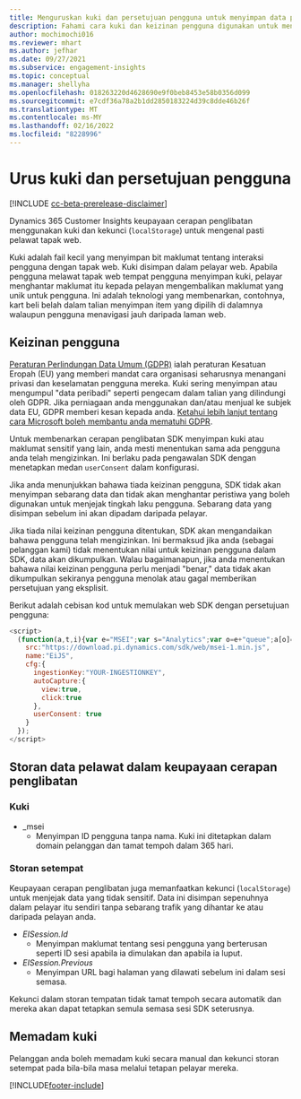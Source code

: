 ```yaml
---
title: Menguruskan kuki dan persetujuan pengguna untuk menyimpan data pengguna dalam Dynamics 365 Customer Insights
description: Fahami cara kuki dan keizinan pengguna digunakan untuk mengenal pasti pelawat tapak web.
author: mochimochi016
ms.reviewer: mhart
ms.author: jefhar
ms.date: 09/27/2021
ms.subservice: engagement-insights
ms.topic: conceptual
ms.manager: shellyha
ms.openlocfilehash: 018263220d4628690e9f0beb8453e58b0356d099
ms.sourcegitcommit: e7cdf36a78a2b1dd2850183224d39c8dde46b26f
ms.translationtype: MT
ms.contentlocale: ms-MY
ms.lasthandoff: 02/16/2022
ms.locfileid: "8228996"
---
```

# <a name="manage-cookies-and-user-consent"></a>Urus kuki dan persetujuan pengguna

[!INCLUDE [cc-beta-prerelease-disclaimer](includes/cc-beta-prerelease-disclaimer.md)]

Dynamics 365 Customer Insights keupayaan cerapan penglibatan menggunakan kuki dan kekunci (`localStorage`) untuk mengenal pasti pelawat tapak web.

Kuki adalah fail kecil yang menyimpan bit maklumat tentang interaksi pengguna dengan tapak web. Kuki disimpan dalam pelayar web. Apabila pengguna melawat tapak web tempat pengguna menyimpan kuki, pelayar menghantar maklumat itu kepada pelayan mengembalikan maklumat yang unik untuk pengguna. Ini adalah teknologi yang membenarkan, contohnya, kart beli belah dalam talian menyimpan item yang dipilih di dalamnya walaupun pengguna menavigasi jauh daripada laman web.

## <a name="user-consent"></a>Keizinan pengguna

[Peraturan Perlindungan Data Umum (GDPR)](/dynamics365/get-started/gdpr/) ialah peraturan Kesatuan Eropah (EU) yang memberi mandat cara organisasi seharusnya menangani privasi dan keselamatan pengguna mereka. Kuki sering menyimpan atau mengumpul "data peribadi" seperti pengecam dalam talian yang dilindungi oleh GDPR. Jika perniagaan anda menggunakan dan/atau menjual ke subjek data EU, GDPR memberi kesan kepada anda. [Ketahui lebih lanjut tentang cara Microsoft boleh membantu anda mematuhi GDPR](https://www.microsoft.com/trust-center/privacy/gdpr-faqs).

Untuk membenarkan cerapan penglibatan SDK menyimpan kuki atau maklumat sensitif yang lain, anda mesti menentukan sama ada pengguna anda telah mengizinkan. Ini berlaku pada pengawalan SDK dengan menetapkan medan `userConsent` dalam konfigurasi.

Jika anda menunjukkan bahawa tiada keizinan pengguna, SDK tidak akan menyimpan sebarang data dan tidak akan menghantar peristiwa yang boleh digunakan untuk menjejak tingkah laku pengguna. Sebarang data yang disimpan sebelum ini akan dipadam daripada pelayar.

Jika tiada nilai keizinan pengguna ditentukan, SDK akan mengandaikan bahawa pengguna telah mengizinkan. Ini bermaksud jika anda (sebagai pelanggan kami) tidak menentukan nilai untuk keizinan pengguna dalam SDK, data akan dikumpulkan. Walau bagaimanapun, jika anda menentukan bahawa nilai keizinan pengguna perlu menjadi "benar," data tidak akan dikumpulkan sekiranya pengguna menolak atau gagal memberikan persetujuan yang eksplisit.

Berikut adalah cebisan kod untuk memulakan web SDK dengan persetujuan pengguna:
```js
<script>
  (function(a,t,i){var e="MSEI";var s="Analytics";var o=e+"queue";a[o]=a[o]||[];var r=a[e]||function(n){var t={};t[s]={};function e(e){while(e.length){var r=e.pop();t[s][r]=function(e){return function(){a[o].push([e,n,arguments])}}(r)}}var r="track";var i="set";e([r+"Event",r+"View",r+"Action",i+"Property",i+"User","initialize","teardown"]);return t}(i.name);var n=i.name;if(!a[e]){a[n]=r[s];a[o].push(["new",n]);setTimeout(function(){var e="script";var r=t.createElement(e);r.async=1;r.src=i.src;var n=t.getElementsByTagName(e)[0];n.parentNode.insertBefore(r,n)},1)}else{a[n]=new r[s]}if(i.user){a[n].setUser(i.user)}if(i.props){for(var c in i.props){a[n].setProperty(c,i.props[c])}}a[n].initialize(i.cfg)})(window,document,{
    src:"https://download.pi.dynamics.com/sdk/web/msei-1.min.js",
    name:"EiJS",
    cfg:{
      ingestionKey:"YOUR-INGESTIONKEY",
      autoCapture:{
        view:true,
        click:true
      },
      userConsent: true
    }
  });
</script>
```

## <a name="visitor-data-storage-in-engagement-insights-capability"></a>Storan data pelawat dalam keupayaan cerapan penglibatan

### <a name="cookies"></a>Kuki

- _msei
    - Menyimpan ID pengguna tanpa nama. Kuki ini ditetapkan dalam domain pelanggan dan tamat tempoh dalam 365 hari.

### <a name="local-storage"></a>Storan setempat

Keupayaan cerapan penglibatan juga memanfaatkan kekunci (`localStorage`) untuk menjejak data yang tidak sensitif. Data ini disimpan sepenuhnya dalam pelayar itu sendiri tanpa sebarang trafik yang dihantar ke atau daripada pelayan anda.

- *EISession.Id*
    - Menyimpan maklumat tentang sesi pengguna yang berterusan seperti ID sesi apabila ia dimulakan dan apabila ia luput.
- *EISession.Previous*
    - Menyimpan URL bagi halaman yang dilawati sebelum ini dalam sesi semasa.

Kekunci dalam storan tempatan tidak tamat tempoh secara automatik dan mereka akan dapat tetapkan semula semasa sesi SDK seterusnya.

## <a name="deleting-cookies"></a>Memadam kuki

Pelanggan anda boleh memadam kuki secara manual dan kekunci storan setempat pada bila-bila masa melalui tetapan pelayar mereka.


[!INCLUDE[footer-include](../includes/footer-banner.md)]
